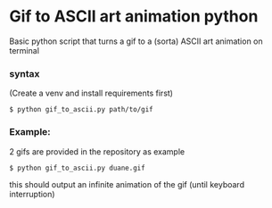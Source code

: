 # Gif to ASCII art animation python

Basic python script that turns a gif to a (sorta) ASCII art animation on terminal

### syntax

(Create a venv and install requirements first)
```console
$ python gif_to_ascii.py path/to/gif
```

### Example:

2 gifs are provided in the repository as example

```console
$ python gif_to_ascii.py duane.gif
```

this should output an infinite animation of the gif (until keyboard interruption)
